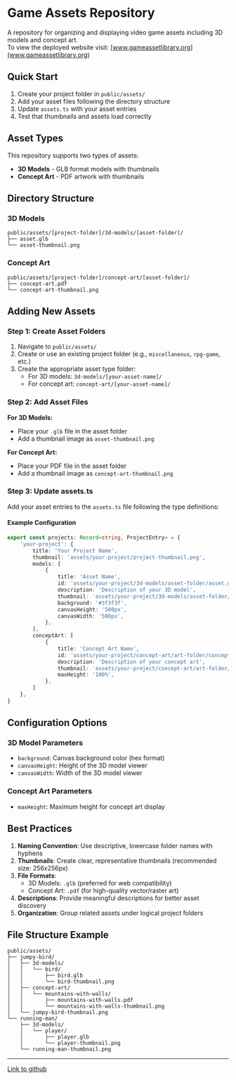 # Game Assets Repository

A repository for organizing and displaying video game assets including 3D models and concept art.\
To view the deployed website visit: [www.gameassetlibrary.org](www.gameassetlibrary.org)

## Quick Start

1. Create your project folder in `public/assets/`
2. Add your asset files following the directory structure
3. Update `assets.ts` with your asset entries
4. Test that thumbnails and assets load correctly

## Asset Types

This repository supports two types of assets:

- **3D Models** - GLB format models with thumbnails
- **Concept Art** - PDF artwork with thumbnails

## Directory Structure

### 3D Models
```
public/assets/[project-folder]/3d-models/[asset-folder]/
├── asset.glb
└── asset-thumbnail.png
```

### Concept Art
```
public/assets/[project-folder]/concept-art/[asset-folder]/
├── concept-art.pdf
└── concept-art-thumbnail.png
```

## Adding New Assets

### Step 1: Create Asset Folders

1. Navigate to `public/assets/`
2. Create or use an existing project folder (e.g., `miscellaneous`, `rpg-game`, etc.)
3. Create the appropriate asset type folder:
   - For 3D models: `3d-models/[your-asset-name]/`
   - For concept art: `concept-art/[your-asset-name]/`

### Step 2: Add Asset Files

**For 3D Models:**
- Place your `.glb` file in the asset folder
- Add a thumbnail image as `asset-thumbnail.png`

**For Concept Art:**
- Place your PDF file in the asset folder
- Add a thumbnail image as `concept-art-thumbnail.png`

### Step 3: Update assets.ts

Add your asset entries to the `assets.ts` file following the type definitions:

#### Example Configuration

```typescript
export const projects: Record<string, ProjectEntry> = {
    'your-project': {
        title: 'Your Project Name',
        thumbnail: 'assets/your-project/project-thumbnail.png',
        models: [
            {
                title: 'Asset Name',
                id: 'assets/your-project/3d-models/asset-folder/asset.glb',
                description: 'Description of your 3D model',
                thumbnail: 'assets/your-project/3d-models/asset-folder/asset-thumbnail.png',
                background: '#3f3f3f',
                canvasHeight: '500px',
                canvasWidth: '500px',
            },
        ],
        conceptArt: [
            {
                title: 'Concept Art Name',
                id: 'assets/your-project/concept-art/art-folder/concept-art.pdf',
                description: 'Description of your concept art',
                thumbnail: 'assets/your-project/concept-art/art-folder/concept-art-thumbnail.png',
                maxHeight: '100%',
            },
        ]
    },
}
```

## Configuration Options

### 3D Model Parameters
- `background`: Canvas background color (hex format)
- `canvasHeight`: Height of the 3D model viewer
- `canvasWidth`: Width of the 3D model viewer

### Concept Art Parameters
- `maxHeight`: Maximum height for concept art display

## Best Practices

1. **Naming Convention**: Use descriptive, lowercase folder names with hyphens
2. **Thumbnails**: Create clear, representative thumbnails (recommended size: 256x256px)
3. **File Formats**: 
   - 3D Models: `.glb` (preferred for web compatibility)
   - Concept Art: `.pdf` (for high-quality vector/raster art)
4. **Descriptions**: Provide meaningful descriptions for better asset discovery
5. **Organization**: Group related assets under logical project folders

## File Structure Example

```
public/assets/
├── jumpy-bird/
│   ├── 3d-models/
│   │   └── bird/
│   │       ├── bird.glb
│   │       └── bird-thumbnail.png
│   ├── concept-art/
│   │   └── mountains-with-walls/
│   │       ├── mountains-with-walls.pdf
│   │       └── mountains-with-walls-thumbnail.png
│   └── jumpy-bird-thumbnail.png
└── running-man/
    ├── 3d-models/
    │   └── player/
    │       ├── player.glb
    │       └── player-thumbnail.png
    └── running-man-thumbnail.png
```

---

[Link to github](https://github.com/JayYosh/game-asset-library)